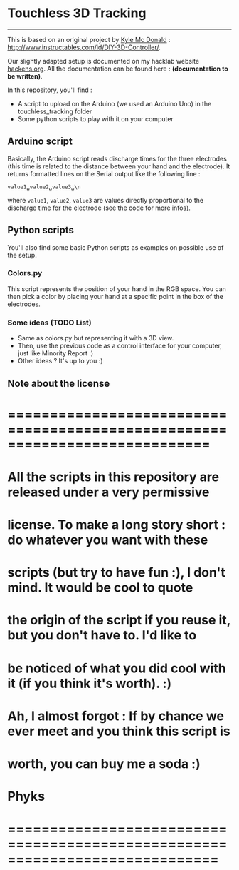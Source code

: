 Touchless 3D Tracking
===================
----

This is based on an original project by [Kyle Mc Donald](https://github.com/kylemcdonald) : http://www.instructables.com/id/DIY-3D-Controller/.

Our slightly adapted setup is documented on my hacklab website [hackens.org](http://hackens.org/). All the documentation can be found here : **(documentation to be written)**.

In this repository, you'll find :

- A script to upload on the Arduino (we used an Arduino Uno) in the touchless_tracking folder
- Some python scripts to play with it on your computer

## Arduino script

Basically, the Arduino script reads discharge times for the three electrodes (this time is related to the distance between your hand and the electrode). 
It returns formatted lines on the Serial output like the following line :

```
value1␣value2␣value3␣\n
```

where `value1`, `value2`, `value3` are values directly proportional to the discharge time for the electrode (see the code for more infos).

## Python scripts

You'll also find some basic Python scripts as examples on possible use of the setup.

### Colors.py

This script represents the position of your hand in the RGB space. You can then pick a color by placing your hand at a specific point in the box of the electrodes.

### Some ideas (TODO List)

* Same as colors.py but representing it with a 3D view.
* Then, use the previous code as a control interface for your computer, just like Minority Report :)
* Other ideas ? It's up to you :)

## Note about the license
# ============================================================================
# All the scripts in this repository are released under a very permissive 
# license. To make a long story short : do whatever you want with these 
# scripts (but try to have fun :), I don't mind. It would be cool to quote
# the origin of the script if you reuse it, but you don't have to. I'd like to
# be noticed of what you did cool with it (if you think it's worth). :)
# Ah, I almost forgot : If by chance we ever meet and you think this script is
# worth, you can buy me a soda :)
#
#                                                                   Phyks
# =============================================================================  
